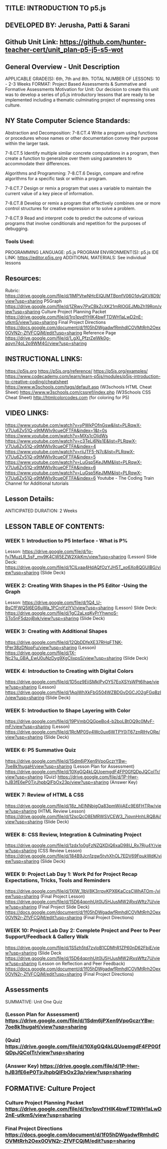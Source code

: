 ## TITLE: INTRODUCTION TO p5.js
## DEVELOPED BY:  Jerusha, Patti & Sarani
## Github Unit Link:  https://github.com/hunter-teacher-cert/unit_plan-p5-j5-s5-wot 
## General Overview - Unit Description

APPLICABLE GRADE(S): 6th, 7th and 8th.
TOTAL NUMBER OF LESSONS: 10 - 2-3 Weeks
FORMAT: Project Based Assessments & Summative and Formative Assessments 
Motivation for Unit:
Our decision to create this unit was to develop a series of p5.js introductory lessons that are ready to be implemented including a thematic culminating project of expressing ones culture.

## NY State Computer Science Standards:

Abstraction and Decomposition: 
7-8.CT.4 Write a program using functions or procedures whose names or other documentation convey their purpose within the larger task.

7-8.CT.5 Identify multiple similar concrete computations in a program, then create a function to generalize over them using parameters to accommodate their differences.

Algorithms and Programming:
7-8.CT.6 Design, compare and refine algorithms for a specific task or within a program.

7-8.CT.7 Design or remix a program that uses a variable to maintain the current value of a key piece of information.

7-8.CT.8 Develop or remix a program that effectively combines one or more control structures for creative expression or to solve a problem.

7-8.CT.9 Read and interpret code to predict the outcome of various programs that involve conditionals and repetition for the purposes of debugging.


### Tools Used:
PROGRAMMING LANGUAGE: p5.js
PROGRAM ENVIRONMENT(S): p5.js IDE LINK: https://editor.p5js.org 
ADDITIONAL MATERIALS: See individual lessons
## Resources:
Rubric:
https://drive.google.com/file/d/1lMPVtwNHcEIQUMTBpnfV06O1dyQXV8D9/view?usp=sharing 
P5Graph https://drive.google.com/file/d/1ZRwv7PxCBkZcXK21mRlOGEJMbZh19Ron/view?usp=sharing 
Culture Project Planning Packet https://drive.google.com/file/d/1ro1pvdYHlK4bwFTDWH1aLwD2nE-utkmS/view?usp=sharing 
Final Project Directions https://docs.google.com/document/d/1f05hDWgadwfRmhdlCOVMtRrh2Oex0OVN2r-ZfVFCQjM/edit?usp=sharing
Reference Page https://drive.google.com/file/d/1_gXl_PfzrZelWk0g-aqvn74oL2p9WM4G/view?usp=sharing 
## INSTRUCTIONAL LINKS:
https://p5js.org
https://p5js.org/reference/
https://p5js.org/examples/
https://www.codecademy.com/learn/learn-p5js/modules/p5js-introduction-to-creative-coding/cheatsheet
https://www.w3schools.com/tags/default.asp (W3schools HTML Cheat Sheet)
https://www.w3schools.com/cssref/index.php (W3Schools CSS Cheat Sheet)
http://htmlcolorcodes.com (for coloring for P5)

## VIDEO LINKS:
https://www.youtube.com/watch?v=yPWkPOfnGsw&list=PLRqwX-V7Uu6Zy51Q-x9tMWIv9cueOFTFA&index=1&t=0s
https://www.youtube.com/watch?v=MXs1cOlidWs
https://www.youtube.com/watch?v=c3TeLi6Ns1E&list=PLRqwX-V7Uu6Zy51Q-x9tMWIv9cueOFTFA&index=4
https://www.youtube.com/watch?v=riiJTF5-N7c&list=PLRqwX-V7Uu6Zy51Q-x9tMWIv9cueOFTFA&index=5
https://www.youtube.com/watch?v=LuGsp5KeJMM&list=PLRqwX-V7Uu6Zy51Q-x9tMWIv9cueOFTFA&index=6
https://www.youtube.com/watch?v=LuGsp5KeJMM&list=PLRqwX-V7Uu6Zy51Q-x9tMWIv9cueOFTFA&index=6
Youtube - The Coding Train Channel for Additional tutorials


## Lesson Details:
ANTICIPATED DURATION: 2 Weeks

## LESSON TABLE OF CONTENTS:
### WEEK 1: Introduction to P5 Interface - What is P%
Lesson:  https://drive.google.com/file/d/1o-fy7MuzLR_5sF_my9K4CW5EZW2XjkKm/view?usp=sharing (Lesson)
Slide Deck: https://drive.google.com/file/d/1CILvaa4HdAQfOzYJH5T_xo6Xo8QGUIBG/view?usp=sharing (Slide Deck)
### WEEK 2: Creating With Shapes in the P5 Editor -Using the Graph
Lesson:  https://drive.google.com/file/d/1Q4_U-BsCfFWQ5l6EG6uWa_1PCroYzlYV/view?usp=sharing (Lesson)
Slide Deck:  https://drive.google.com/file/d/1gC2aLxqKyPrYhwnoS-STo5nF5dzojBxk/view?usp=sharing (Slide Deck)
### WEEK 3:  Creating with Additional Shapes
https://drive.google.com/file/d/12QbDDfeXE37RHqFTNK-tPer38zDNopFu/view?usp=sharing (Lesson)
https://drive.google.com/file/d/1X-Nc21u_GBA_EwU0uNzDyg9XgClixpsS/view?usp=sharing (Slide Deck)
### WEEK 4: Introduction to Creating with Digital Colors
https://drive.google.com/file/d/1D5oz9EjiSMkIPvOY57EoXSYsWPt6Ihae/view?usp=sharing (Lesson)
https://drive.google.com/file/d/1AqjWhXkFbG504WZBDGvDGCJO2gFGqBzI/view?usp=sharing (Slide Deck)
### WEEK 5: Introduction to Shape Layering with Color
https://drive.google.com/file/d/19PVmbOQGpeBo4-b2boLBtOQ9c0MvF-mF/view?usp=sharing (Lesson)
https://drive.google.com/file/d/1RcMP0Sy4Wc0ux6WTPY0jT67znRlHyORe/view?usp=sharing (Slide Deck)
### WEEK 6:  P5 Summative Quiz
https://drive.google.com/file/d/1Sdm6jPXen9VpoGczrYBw-7oe8k1hugaH/view?usp=sharing (Lesson Plan for Assessment)
https://drive.google.com/file/d/10XgGQ4kLQUoemgdF4FP0GfQDpJQCoITr/view?usp=sharing (Quiz)
https://drive.google.com/file/d/1P-Hwr-hJB3fE6eP0TjrJhpbQlFbOx23p/view?usp=sharing (Answer Key)
### WEEK 7: Review of HTML & CSS
https://drive.google.com/file/d/18z_hElNNbjgOa83pmWjiiAEc9E6FHTRw/view?usp=sharing (HTML Review Lesson)
https://drive.google.com/file/d/12scQcO8EMRWSVCEW3_7iqvnHnhLRQBAj/view?usp=sharing (Slide Deck)
### WEEK 8: CSS Review, Integration & Culminating Project
https://drive.google.com/file/d/1zdx1o0gFzNZQXDiQ6xaD98U_Rx7Rju4Y/view?usp=sharing (CSS Review Lesson)
https://drive.google.com/file/d/184B9Jcn1zgw5tyhXhOL7EDV69FpukWdK/view?usp=sharing (Slide Deck)
### WEEK 9: Project Lab Day 1: Work Pd for Project Recap Expectations, Tricks, Tools and Reminders 
https://drive.google.com/file/d/1XlW_1IbV8K3rrpvKPX6KaCcsCWhATOm-/view?usp=sharing (Final Project Lesson)
https://drive.google.com/file/d/15D64qpnhUjt0lJ5HJusMW2jRxsWftz7U/view?usp=sharing (Final Project Slide Deck)
https://docs.google.com/document/d/1f05hDWgadwfRmhdlCOVMtRrh2Oex0OVN2r-ZfVFCQjM/edit?usp=sharing (Final Project Directions)
### WEEK 10: Project Lab Day 2: Complete Project and Peer to Peer Support/Feedback  & Gallery Walk
https://drive.google.com/file/d/1S5zh5td7zvloB1CDMhR1ZP60nD62FbiE/view?usp=sharing (Slide Deck
https://drive.google.com/file/d/15D64qpnhUjt0lJ5HJusMW2jRxsWftz7U/view?usp=sharing (Lesson on Reflection and Peer Feedback)
https://docs.google.com/document/d/1f05hDWgadwfRmhdlCOVMtRrh2Oex0OVN2r-ZfVFCQjM/edit?usp=sharing (Final Project Directions)


## Assessments
SUMMATIVE: Unit One Quiz
### (Lesson Plan for Assessment) https://drive.google.com/file/d/1Sdm6jPXen9VpoGczrYBw-7oe8k1hugaH/view?usp=sharing 
### (Quiz) https://drive.google.com/file/d/10XgGQ4kLQUoemgdF4FP0GfQDpJQCoITr/view?usp=sharing 
### (Answer Key) https://drive.google.com/file/d/1P-Hwr-hJB3fE6eP0TjrJhpbQlFbOx23p/view?usp=sharing 
## FORMATIVE: Culture Project
### Culture Project Planning Packet https://drive.google.com/file/d/1ro1pvdYHlK4bwFTDWH1aLwD2nE-utkmS/view?usp=sharing 
### Final Project Directions https://docs.google.com/document/d/1f05hDWgadwfRmhdlCOVMtRrh2Oex0OVN2r-ZfVFCQjM/edit?usp=sharing 





